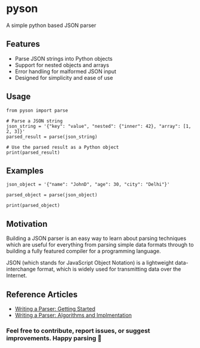 # pyson
A simple python based JSON parser

## Features
- Parse JSON strings into Python objects
- Support for nested objects and arrays
- Error handling for malformed JSON input
- Designed for simplicity and ease of use

## Usage
```
from pyson import parse

# Parse a JSON string
json_string = '{"key": "value", "nested": {"inner": 42}, "array": [1, 2, 3]}'
parsed_result = parse(json_string)

# Use the parsed result as a Python object
print(parsed_result)
```

## Examples
```
json_object = '{"name": "JohnD", "age": 30, "city": "Delhi"}'
```
```
parsed_object = parse(json_object)
```
```
print(parsed_object)
```


## Motivation
Building a JSON parser is an easy way to learn about parsing techniques which are useful for everything from parsing simple data formats through to building a fully featured compiler for a programming language.

JSON (which stands for JavaScript Object Notation) is a lightweight data-interchange format, which is widely used for transmitting data over the Internet.

## Reference Articles
- [Writing a Parser: Getting Started](https://supunsetunga.medium.com/writing-a-parser-getting-started-44ba70bb6cc9)
- [Writing a Parser: Algorithms and Implmentation](https://supunsetunga.medium.com/writing-a-parser-algorithms-and-implementation-a7c40f46493d)


### Feel free to contribute, report issues, or suggest improvements. Happy parsing 🚀

